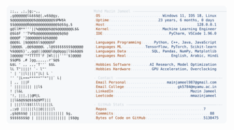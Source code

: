 <picture>
  <source srcset="https://raw.githubusercontent.com/mmazinjameel/mmazinjameel/main/dark_mode.svg?v=1746425751" media="(prefers-color-scheme: dark)">
  <img src="https://raw.githubusercontent.com/mmazinjameel/mmazinjameel/main/light_mode.svg?v=1746425751">
</picture>
